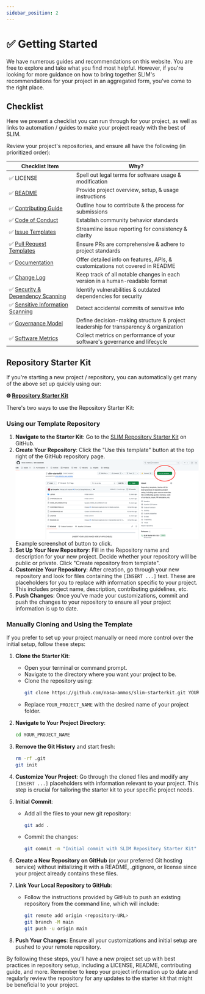 ```yaml
---
sidebar_position: 2
---
```


# ✅ Getting Started

We have numerous guides and recommendations on this website. You are free to explore and take what you find most helpful. However, if you're looking for more guidance on how to bring together SLIM's recommendations for your project in an aggregated form, you've come to the right place.

## Checklist

Here we present a checklist you can run through for your project, as well as links to automation / guides to make your project ready with the best of SLIM.

Review your project's repositories, and ensure all have the following (in prioritized order):

| Checklist Item                                                                      | Why?                                                                                  |
| ----------------------------------------------------------------------------------- | ------------------------------------------------------------------------------------- |
| ✅ LICENSE                                                                          | Spell out legal terms for software usage & modification                               |
| ✅ [README](/slim/docs/guides/documentation/readme/)                                                  | Provide project overview, setup, & usage instructions                                 |
| ✅ [Contributing Guide](/slim/docs/guides/governance/contributions/contributing-guide/)                | Outline how to contribute & the process for submissions                               |
| ✅ [Code of Conduct](/slim/docs/guides/governance/contributions/code-of-conduct/)                      | Establish community behavior standards                                                |
| ✅ [Issue Templates](/slim/docs/guides/governance/contributions/issue-templates/)                     | Streamline issue reporting for consistency & clarity                                  |
| ✅ [Pull Request Templates](/slim/docs/guides/governance/contributions/pull-requests/)                | Ensure PRs are comprehensive & adhere to project standards                            |
| ✅ [Documentation](/slim/docs/guides/documentation/documentation-hosts/)                              | Offer detailed info on features, APIs, & customizations not covered in README         |
| ✅ [Change Log](/slim/docs/guides/documentation/change-log/)                                          | Keep track of all notable changes in each version in a human-readable format          |
| ✅ [Security & Dependency Scanning](/slim/docs/guides/software-lifecycle/security/github-security)    | Identify vulnerabilities & outdated dependencies for security                         |
| ✅ [Sensitive Information Scanning](/slim/docs/guides/software-lifecycle/security/secrets-detection/) | Detect accidental commits of sensitive info                                           |
| ✅ [Governance Model](/slim/docs/guides/governance/governance-model/)                                 | Define decision-making structure & project leadership for transparency & organization |
| ✅ [Software Metrics](/slim/docs/guides/software-lifecycle/metrics/)                                  | Collect metrics on performance of your software's governance and lifecycle            |

## Repository Starter Kit

If you're starting a new project / repository, you can automatically get many of the above set up quickly using our:

**🌐 [Repository Starter Kit](https://github.com/nasa-ammos/slim-starterkit)**

There's two ways to use the Repository Starter Kit:

### Using our Template Repository

1. **Navigate to the Starter Kit**: Go to the [SLIM Repository Starter Kit](https://github.com/nasa-ammos/slim-starterkit) on GitHub.
2. **Create Your Repository**: Click the "Use this template" button at the top right of the GitHub repository page.
   ![GitHub Use Template Button](/img/gh-use-template.png)
   Example screenshot of button to click.
3. **Set Up Your New Repository**: Fill in the Repository name and description for your new project. Decide whether your repository will be public or private. Click "Create repository from template".
4. **Customize Your Repository**: After creation, go through your new repository and look for files containing the `[INSERT ...]` text. These are placeholders for you to replace with information specific to your project. This includes project name, description, contributing guidelines, etc.
5. **Push Changes**: Once you've made your customizations, commit and push the changes to your repository to ensure all your project information is up to date.

### Manually Cloning and Using the Template

If you prefer to set up your project manually or need more control over the initial setup, follow these steps:

1. **Clone the Starter Kit**:
    - Open your terminal or command prompt.
    - Navigate to the directory where you want your project to be.
    - Clone the repository using:
      ```bash
      git clone https://github.com/nasa-ammos/slim-starterkit.git YOUR_PROJECT_NAME
      ```
    - Replace `YOUR_PROJECT_NAME` with the desired name of your project folder.

2. **Navigate to Your Project Directory**:
    ```bash
    cd YOUR_PROJECT_NAME
    ```

3. **Remove the Git History** and start fresh:
    ```bash
    rm -rf .git
    git init
    ```

4. **Customize Your Project**: Go through the cloned files and modify any `[INSERT ...]` placeholders with information relevant to your project. This step is crucial for tailoring the starter kit to your specific project needs.

5. **Initial Commit**:
    - Add all the files to your new git repository:
      ```bash
      git add .
      ```
    - Commit the changes:
      ```bash
      git commit -m "Initial commit with SLIM Repository Starter Kit"
      ```

6. **Create a New Repository on GitHub** (or your preferred Git hosting service) without initializing it with a README, .gitignore, or license since your project already contains these files.

7. **Link Your Local Repository to GitHub**:
    - Follow the instructions provided by GitHub to push an existing repository from the command line, which will include:
      ```bash
      git remote add origin <repository-URL>
      git branch -M main
      git push -u origin main
      ```

8. **Push Your Changes**: Ensure all your customizations and initial setup are pushed to your remote repository.

By following these steps, you'll have a new project set up with best practices in repository setup, including a LICENSE, README, contributing guide, and more. Remember to keep your project information up to date and regularly review the repository for any updates to the starter kit that might be beneficial to your project.

